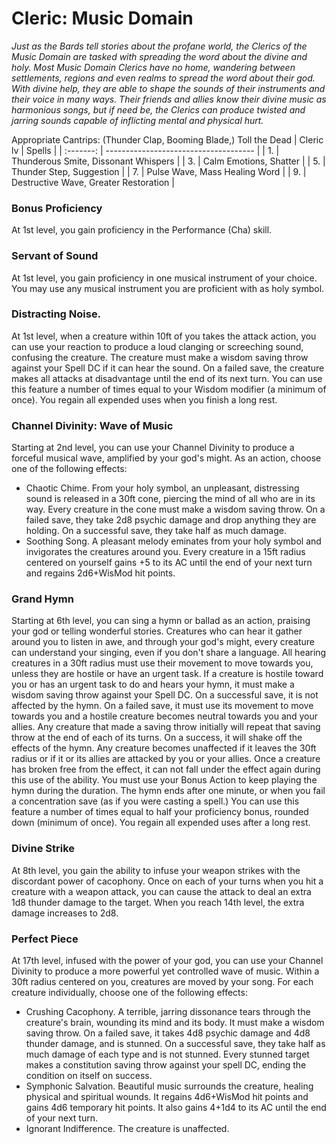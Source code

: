 # Cleric: Music Domain

*Just as the Bards tell stories about the profane world, the Clerics
of the Music Domain are tasked with spreading the word about the
divine and holy. Most Music Domain Clerics have no home, wandering
between settlements, regions and even realms to spread the word about
their god. With divine help, they are able to shape the sounds of
their instruments and their voice in many ways. Their friends and
allies know their divine music as harmonious songs, but if need be,
the Clerics can produce twisted and jarring sounds capable of
inflicting mental and physical hurt.*

Appropriate Cantrips: (Thunder Clap, Booming Blade,) Toll the Dead
| Cleric lv | Spells                                |
| :-------: | ------------------------------------- |
|     1.    | Thunderous Smite, Dissonant Whispers  |
|     3.    | Calm Emotions, Shatter                |
|     5.    | Thunder Step, Suggestion              |
|     7.    | Pulse Wave, Mass Healing Word         |
|     9.    | Destructive Wave, Greater Restoration |

### Bonus Proficiency
At 1st level, you gain proficiency in the Performance (Cha) skill.

### Servant of Sound
At 1st level, you gain proficiency in one musical instrument of
your choice. You may use any musical instrument you are proficient
with as holy symbol.

### Distracting Noise.
At 1st level, when a creature within 10ft of you takes the attack
action, you can use your reaction to produce a loud clanging or
screeching sound, confusing the creature. The creature must make
a wisdom saving throw against your Spell DC if it can hear the
sound. On a failed save, the creature makes all attacks at
disadvantage until the end of its next turn.
You can use this feature a number of times equal to your Wisdom
modifier (a minimum of once). You regain all expended uses when
you finish a long rest.

### Channel Divinity: Wave of Music
Starting at 2nd level, you can use your Channel Divinity to
produce a forceful musical wave, amplified by your god's might.
As an action, choose one of the following effects: 
- Chaotic Chime. From your holy symbol, an unpleasant,
distressing sound is released in a 30ft cone, piercing the mind
of all who are in its way. Every creature in the cone must make
a wisdom saving throw. On a failed save, they take 2d8 psychic
damage and drop anything they are holding. On a successful save,
they take half as much damage.
- Soothing Song. A pleasant melody eminates from your holy symbol
and invigorates the creatures around you. Every creature in a 15ft
radius centered on yourself gains +5 to its AC until the end of
your next turn and regains 2d6+WisMod hit points.

### Grand Hymn
Starting at 6th level, you can sing a hymn or ballad as an action,
praising your god or telling wonderful stories. Creatures who can
hear it gather around you to listen in awe, and through your god's
might, every creature can understand your singing, even if you don't
share a language. All hearing creatures in a 30ft radius must use
their movement to move towards you, unless they are hostile or have
an urgent task. If a creature is hostile toward you or has an urgent
task to do and hears your hymn, it must make a wisdom saving throw
against your Spell DC. On a successful save, it is not affected by 
the hymn. On a failed save, it must use its movement to move towards
you and a hostile creature becomes neutral towards you and your allies.
Any creature that made a saving throw initially will repeat that saving
throw at the end of each of its turns. On a success, it will shake off
the effects of the hymn. Any creature becomes unaffected if it leaves
the 30ft radius or if it or its allies are attacked by you or your 
allies. Once a creature has broken free from the effect, it can not
fall under the effect again during this use of the ability.
You must use your Bonus Action to keep playing the hymn during the
duration. The hymn ends after one minute, or when you fail a
concentration save (as if you were casting a spell.)
You can use this feature a number of times equal to half your
proficiency bonus, rounded down (minimum of once). You regain all
expended uses after a long rest.

### Divine Strike
At 8th level, you gain the ability to infuse your weapon strikes with
the discordant power of cacophony. Once on each of your turns when you
hit a creature with a weapon attack, you can cause the attack to deal
an extra 1d8 thunder damage to the target. When you reach 14th level,
the extra damage increases to 2d8.

### Perfect Piece
At 17th level, infused with the power of your god, you can use your
Channel Divinity to produce a more powerful yet controlled wave of
music. Within a 30ft radius centered on you, creatures are moved by
your song. For each creature individually, choose one of the following
effects:
- Crushing Cacophony. A terrible, jarring dissonance tears through the
creature's brain, wounding its mind and its body. It must make a wisdom 
saving throw. On a failed save, it takes 4d8 psychic damage and 4d8
thunder damage, and is stunned. On a successful save, they take half as
much damage of each type and is not stunned. Every stunned target makes
a constitution saving throw against your spell DC, ending the condition
on itself on success.
- Symphonic Salvation. Beautiful music surrounds the creature, healing
physical and spiritual wounds. It regains 4d6+WisMod hit points and gains
4d6 temporary hit points. It also gains 4+1d4 to its AC until the end of
your next turn.
- Ignorant Indifference. The creature is unaffected.
